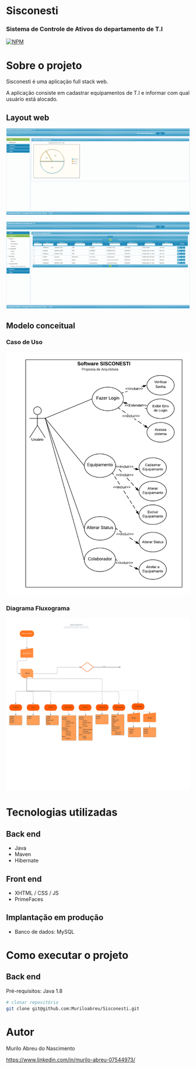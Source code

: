 # Sisconesti
### Sistema de Controle de Ativos do departamento de T.I 


[![NPM](https://img.shields.io/npm/l/react)](https://github.com/Muriloabreu/Sisconesti/blob/main/LICENCE) 

# Sobre o projeto


Sisconesti é uma aplicação full stack web.

A aplicação consiste em cadastrar equipamentos de T.I e informar com qual usuário está alocado.


## Layout web
![Web 1](https://github.com/Muriloabreu/db-assets/blob/main/sisconesti/tela_dashboard.PNG)

![Web 2](https://github.com/Muriloabreu/db-assets/blob/main/sisconesti/tela_listagem_equipamentos.PNG)

## Modelo conceitual
### Caso de Uso
![Modelo Conceitual](https://github.com/Muriloabreu/db-assets/blob/main/sisconesti/Diagrama_caso_uso.png)
### Diagrama Fluxograma
![Modelo Conceitual](https://github.com/Muriloabreu/db-assets/blob/main/sisconesti/_Fluxograma%20-%20SISCONESTI.png)
# Tecnologias utilizadas
## Back end
- Java
- Maven
- Hibernate
## Front end
- XHTML / CSS / JS 
- PrimeFaces

## Implantação em produção

- Banco de dados: MySQL

# Como executar o projeto

## Back end
Pré-requisitos: Java 1.8

```bash
# clonar repositório
git clone git@github.com:Muriloabreu/Sisconesti.git

```

# Autor

Murilo Abreu do Nascimento

https://www.linkedin.com/in/murilo-abreu-07544973/
